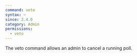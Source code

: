 ```yaml
---
command: veto
syntax: ~
since: 2.4.0
category: Admin
permissions:
  - veto
---
```


The veto command allows an admin to cancel a running poll.
